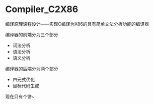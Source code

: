 # Compiler_C2X86

编译原理课程设计——实现C编译为X86的具有简单文法分析功能的编译器

编译器的前端分为三个部分

* 词法分析
* 语法分析
* 语义分析

编译器的后端分为两个部分

* 四元式优化
* 目标代码生成

现在只有个饼~
